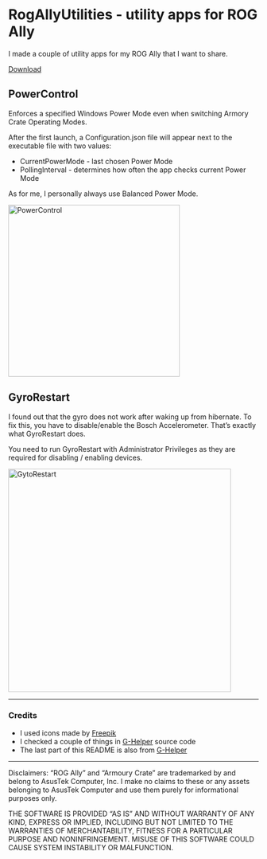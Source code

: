 # RogAllyUtilities - utility apps for ROG Ally

I made a couple of utility apps for my ROG Ally that I want to share.

[Download](https://github.com/leooon12/RogAllyUtilities/releases/latest)

## PowerControl

Enforces a specified Windows Power Mode even when switching Armory Crate Operating Modes.

After the first launch, a Configuration.json file will appear next to the executable file with two values:
- CurrentPowerMode - last chosen Power Mode
- PollingInterval - determines how often the app checks current Power Mode

As for me, I personally always use Balanced Power Mode.

<img width="345" alt="PowerControl" src="https://github.com/leooon12/RogAllyUtilities/assets/4081669/3980dea5-3f8e-430d-8a09-10963b3dfe53">

## GyroRestart

I found out that the gyro does not work after waking up from hibernate. To fix this, you have to disable/enable the Bosch Accelerometer. That’s exactly what GyroRestart does.

You need to run GyroRestart with Administrator Privileges as they are required for disabling / enabling devices.

<img width="448" alt="GytoRestart" src="https://github.com/leooon12/RogAllyUtilities/assets/4081669/c7872cf8-8305-4fa1-8c49-13c2c9afa0b7">

---
### Credits

- I used icons made by [Freepik](https://www.flaticon.com/authors/freepik)
- I checked a couple of things in [G-Helper](https://github.com/seerge/g-helper) source code
- The last part of this README is also from [G-Helper](https://github.com/seerge/g-helper)

---

Disclaimers: “ROG Ally” and “Armoury Crate” are trademarked by and belong to AsusTek Computer, Inc. I make no claims to these or any assets belonging to AsusTek Computer and use them purely for informational purposes only.

THE SOFTWARE IS PROVIDED “AS IS” AND WITHOUT WARRANTY OF ANY KIND, EXPRESS OR IMPLIED, INCLUDING BUT NOT LIMITED TO THE WARRANTIES OF MERCHANTABILITY, FITNESS FOR A PARTICULAR PURPOSE AND NONINFRINGEMENT. MISUSE OF THIS SOFTWARE COULD CAUSE SYSTEM INSTABILITY OR MALFUNCTION.
